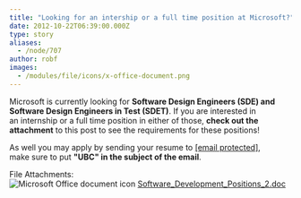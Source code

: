 ```yaml
---
title: "Looking for an intership or a full time position at Microsoft?"
date: 2012-10-22T06:39:00.000Z
type: story
aliases:
  - /node/707
author: robf
images:
  - /modules/file/icons/x-office-document.png
---
```


<div class="field field-name-body field-type-text-with-summary field-label-hidden"><div class="field-items"><div class="field-item even"><p>Microsoft is currently looking for <b>Software Design Engineers (SDE) and<br>
Software Design Engineers in Test (SDET)</b>.  If you are interested in<br>
an internship or a full time position in either of those, <b>check out the<br>
attachment</b> to this post to see the requirements for these positions!  </p>
<p>As well you may apply by sending your resume to <a href="/cdn-cgi/l/email-protection#573936233b2332363a173a3e342538243831237934383a"><span class="__cf_email__" data-cfemail="533d32273f2736323e133e3a30213c203c35277d303c3e">[email&#xA0;protected]</span></a>,<br>
make sure to put <b>&quot;UBC&quot; in the subject of the email</b>.</p>
</div></div></div><div class="field field-name-field-file-attachments field-type-file field-label-above"><div class="field-label">File Attachments:&#xA0;</div><div class="field-items"><div class="field-item even"><span class="file"><img class="file-icon" alt="Microsoft Office document icon" title="application/msword" src="/modules/file/icons/x-office-document.png"> <a href="https://ubccsss.org/files/Software_Development_Positions_2.doc" type="application/msword; length=31232">Software_Development_Positions_2.doc</a></span></div></div></div>    <footer>
          </footer>